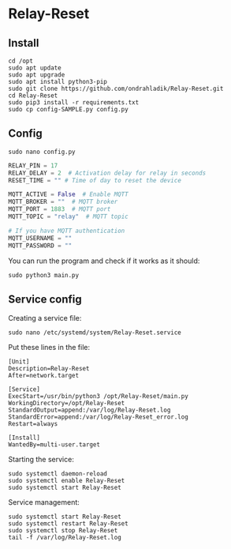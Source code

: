# Relay-Reset

## Install

```console
cd /opt
sudo apt update
sudo apt upgrade
sudo apt install python3-pip
sudo git clone https://github.com/ondrahladik/Relay-Reset.git  
cd Relay-Reset
sudo pip3 install -r requirements.txt
sudo cp config-SAMPLE.py config.py
```

## Config
```console
sudo nano config.py
```

```python
RELAY_PIN = 17
RELAY_DELAY = 2  # Activation delay for relay in seconds
RESET_TIME = "" # Time of day to reset the device

MQTT_ACTIVE = False  # Enable MQTT
MQTT_BROKER = ""  # MQTT broker
MQTT_PORT = 1883  # MQTT port
MQTT_TOPIC = "relay"  # MQTT topic

# If you have MQTT authentication
MQTT_USERNAME = ""
MQTT_PASSWORD = ""
```
You can run the program and check if it works as it should:
```console
sudo python3 main.py
```

## Service config
Creating a service file:
```console
sudo nano /etc/systemd/system/Relay-Reset.service
```
Put these lines in the file:
```console
[Unit]
Description=Relay-Reset
After=network.target

[Service]
ExecStart=/usr/bin/python3 /opt/Relay-Reset/main.py
WorkingDirectory=/opt/Relay-Reset
StandardOutput=append:/var/log/Relay-Reset.log
StandardError=append:/var/log/Relay-Reset_error.log
Restart=always

[Install]
WantedBy=multi-user.target
```
Starting the service:
```console
sudo systemctl daemon-reload
sudo systemctl enable Relay-Reset
sudo systemctl start Relay-Reset
```
Service management:
```console
sudo systemctl start Relay-Reset
sudo systemctl restart Relay-Reset
sudo systemctl stop Relay-Reset
tail -f /var/log/Relay-Reset.log
```